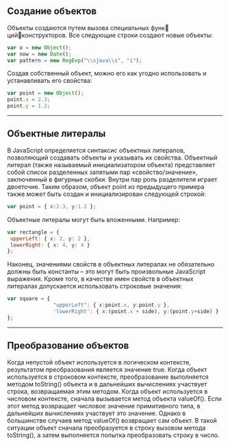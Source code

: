 ## Создание объектов

Объекты создаются путем вызова специальных функ цийконструкторов. Все следующие строки создают новые объекты:

```js
var o = new Object();
var now = new Date();
var pattern = new RegExp("\\sjava\\s", "i");
```

Создав собственный объект, можно его как угодно использовать и устанавливать его свойства:

```js
var point = new Object();
point.x = 2.3;
point.y = 1.2;
```

---

## Объектные литералы

В JavaScript определяется синтаксис объектных литералов, позволяющий создавать объекты и указывать их свойства. Объектный литерал \(также называемый инициализатором объекта\) представляет собой список разделенных запятыми пар «свойство/значение», заключенный в фигурные скобки. Внутри пар роль разделителя играет двоеточие. Таким образом, объект point из предыдущего примера также может быть создан и инициализирован следующей строкой:

```js
var point = { x:2.3, y:1.2 };
```

Объектные литералы могут быть вложенными. Например:

```js
var rectangle = { 
 upperLeft: { x: 2, y: 2 },
 lowerRight: { x: 4, y: 4 }
};
```

Наконец, значениями свойств в объектных литералах не обязательно должны быть константы – это могут быть произвольные JavaScript выражения. Кроме того, в качестве имен свойств в объектных литералах допускается использовать строковые значения:

```js
var square = { 
               "upperLeft": { x:point.x, y:point.y },
               'lowerRight': { x:(point.x + side), y:(point.y+side) }
};
```

---

## Преобразование объектов

Когда непустой объект используется в логическом контексте, результатом преобразования является значение true. Когда объект используется в строковом контексте, преобразование выполняется методом toString\(\) объекта и в дальнейших вычислениях участвует строка, возвращаемая этим методом. Когда объект используется в числовом контексте, сначала вызывается метод объекта valueOf\(\). Если этот метод возвращает числовое значение примитивного типа, в дальнейших вычислениях участвует это значение. Однако в большинстве случаев метод valueOf\(\) возвращает сам объект. В такой ситуации объект сначала преобразуется в строку вызовом метода toString\(\), а затем выполняется попытка преобразовать строку в число.

